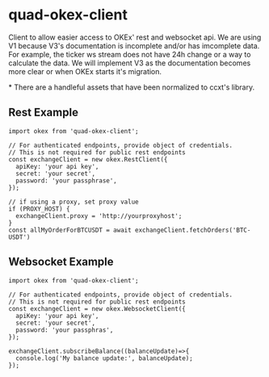 # quad-okex-client

Client to allow easier access to OKEx' rest and websocket api.  We are using V1 because V3's documentation is incomplete and/or has imcomplete data.  For example, the ticker ws stream does not have 24h change or a way to calculate the data.  We will implement V3 as the documentation becomes more clear or when OKEx starts it's migration.

\* There are a handleful assets that have been normalized to ccxt's library. 

## Rest Example

```
import okex from 'quad-okex-client';

// For authenticated endpoints, provide object of credentials.  
// This is not required for public rest endpoints
const exchangeClient = new okex.RestClient({
  apiKey: 'your api key',
  secret: 'your secret',
  password: 'your passphrase',
});

// if using a proxy, set proxy value
if (PROXY_HOST) {
  exchangeClient.proxy = 'http://yourproxyhost';
}
const allMyOrderForBTCUSDT = await exchangeClient.fetchOrders('BTC-USDT')

```

## Websocket Example

```
import okex from 'quad-okex-client';

// For authenticated endpoints, provide object of credentials.  
// This is not required for public rest endpoints
const exchangeClient = new okex.WebsocketClient({
  apiKey: 'your api key',
  secret: 'your secret',
  password: 'your passphras',
});

exchangeClient.subscribeBalance((balanceUpdate)=>{
  console.log('My balance update:', balanceUpdate);
});

```
